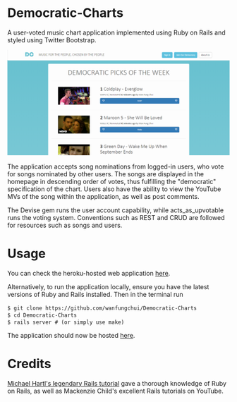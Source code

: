 # Democratic-Charts
A user-voted music chart application implemented using Ruby on Rails and styled using Twitter Bootstrap.

![Preview](app/assets/images/preview.PNG)

The application accepts song nominations from logged-in users, who vote for songs nominated by other users. The songs are displayed in the homepage in descending order of votes, thus fulfilling the "democratic" specification of the chart. Users also have the ability to view the YouTube MVs of the song within the application, as well as post comments.

The Devise gem runs the user account capability, while acts_as_upvotable runs the voting system. Conventions such as REST and CRUD are followed for resources such as songs and users.

# Usage
You can check the heroku-hosted web application [here]().

Alternatively, to run the application locally, ensure you have the latest versions of Ruby and Rails installed. Then in the terminal run
```
$ git clone https://github.com/wanfungchui/Democratic-Charts
$ cd Democratic-Charts
$ rails server # (or simply use make)
```
The application should now be hosted [here](http://localhost:3000/).

# Credits

[Michael Hartl's legendary Rails tutorial](https://www.railstutorial.org/book) gave a thorough knowledge of Ruby on Rails, as well as Mackenzie Child's excellent Rails tutorials on YouTube.
